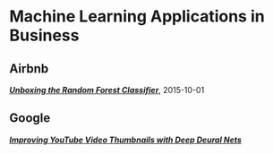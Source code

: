 # **Machine Learning Applications in Business**


## Airbnb

[**_Unboxing the Random Forest Classifier_**](http://nerds.airbnb.com/unboxing-the-random-forest-classifier), 2015-10-01


## Google

[**_Improving YouTube Video Thumbnails with Deep Deural Nets_**](http://youtube-eng.blogspot.com/2015/10/improving-youtube-video-thumbnails-with_8.html)
